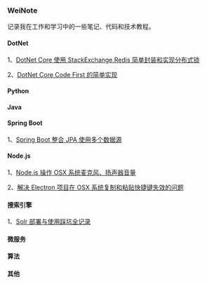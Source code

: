 ### WeiNote
记录我在工作和学习中的一些笔记、代码和技术教程。

#### DotNet
1、[DotNet Core 使用 StackExchange.Redis 简单封装和实现分布式锁](/Csharp/DotNet%20Core%20使用%20StackExchange.Redis%20简单封装和实现分布式锁.md)

2、[DotNet Core Code First 的简单实现](/Csharp/DotNetCodeFirst)

#### Python


#### Java

#### Spring Boot
1、[Spring Boot 整合 JPA 使用多个数据源](/Spring%20Boot/Spring%20Boot%20整合%20JPA%20使用多个数据源.md)

#### Node.js
1、[Node.js 操作 OSX 系统麦克风、扬声器音量](/Node/Node.js%20操作%20OSX%20系统麦克风、扬声器音量.md)

2、[解决 Electron 项目在 OSX 系统复制和粘贴快捷键失效的问题](/Node/解决%20Electron%20项目在%20OSX%20系统复制和粘贴快捷键失效的问题.md)

#### 搜索引擎
1、[Solr 部署与使用踩坑全记录](/Search/Solr%20部署与使用踩坑全记录.md)


#### 微服务


#### 算法


#### 其他

